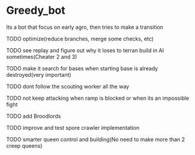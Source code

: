 # Greedy_bot

Its a bot that focus on early agro, then tries to make a transition

TODO optimize(reduce branches, merge some checks, etc)

TODO see replay and figure out why it loses to terran build in AI sometimes(Cheater 2 and 3)

TODO make it search for bases when starting base is already destroyed(very important)

TODO dont follow the scouting worker all the way

TODO not keep attacking when ramp is blocked or when its an impossible fight

TODO add Broodlords

TODO improve and test spore crawler implementation

TODO smarter queen control and building(No need to make more than 2 creep queens)
